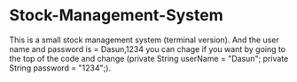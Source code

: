 # Stock-Management-System

This is a small stock management system (terminal version).
And the user name and password is = Dasun,1234
you can chage if you want by going to the top of the code and change (private String userName = "Dasun";
private String password = "1234";). 
